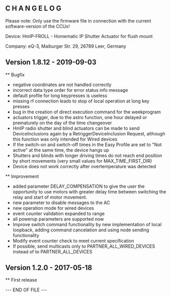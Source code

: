 ﻿C H A N G E L O G
-----------------

Please note: Only use the firmware file in connection with the current software-version of the CCUx!

Device:		HmIP-FROLL - Homematic IP Shutter Actuator for flush mount

Company:	eQ-3, Maiburger Str. 29, 26789 Leer, Germany



Version 1.8.12 - 2019-09-03
--------------------------------------------------------------

** Bugfix
   * negative coordinates are not handled correctly
   * incorrect data type order for error status info message
   * default profile for long keypresses is useless
   * missing rf connection leads to stop of local operation at long key presses
   * bug in the creation of direct execution command for the weekprogram
   * actuators trigger, due to the astro function, one hour delayed or prematurely on the day of the time changeover
   * HmIP radio shutter and blind actuators can be made to send DeviceInclusions again by a RetriggerDeviceInclusion Request, although this function was only intended for Wired devices
   * If the switch-on and switch-off times in the Easy Profile are set to "Not active" at the same time, the device hangs up
   * Shutters and blinds with longer driving times do not reach end position by short movements (very small values for MAX_TIME_FIRST_DIR)
   * Device does not work correctly after overtemperature was detected

** Improvement
   * added parameter DELAY_COMPENSATION to give the user the opportunity to use motors 
     with greater delay time between switching the relay and start of motor movement.
   * new parameter to disable messages to the AC
   * new operation mode for wired devices
   * event counter validation expanded to range
   * all powerup parameters are supported now
   * Improve switch command functionality by new implementation of local loopback, adding command cancelation and using node sending functionality
   * Modify event counter check to meet current specification
   * If possible, send multicasts only to PARTNER_ALL_WIRED_DEVICES instead of to PARTNER_ALL_DEVICES
   

Version 1.2.0 - 2017-05-18
--------------------------------------------------------------

** First release


--- END OF FILE ---
